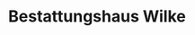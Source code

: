 ---
title: "Bestattungshaus Wilke"
url: /leinefelde-worbis/bestattungshaus-wilke/
shop: Bestattungen
---